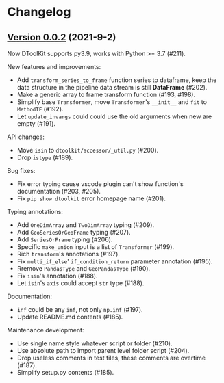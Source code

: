 # Changelog

## [Version 0.0.2] (2021-9-2)

Now DToolKit supports py3.9, works with Python >= 3.7 (#211).

New features and improvements:

- Add `transform_series_to_frame` function series to dataframe, keep the data structure in the pipeline data stream is still **DataFrame** (#202).
- Make a generic array to frame transform function (#193, #198).
- Simplify base `Transformer`, move `Transformer`'s `__init__` and `fit` to `MethodTF` (#192).
- Let `update_invargs` could could use the old arguments when new are empty (#191).

API changes:

- Move `isin` to `dtoolkit/accessor/_util.py` (#200).
- Drop `istype` (#189).

Bug fixes:

- Fix error typing cause vscode plugin can't show function's documentation (#203, #205).
- Fix `pip show dtoolkit` error homepage name (#201).

Typing annotations:

- Add `OneDimArray` and `TwoDimArray` typing (#209).
- Add `GeoSeriesOrGeoFrame` typing (#207).
- Add `SeriesOrFrame` typing (#206).
- Specific `make_union` input is a list of `Transformer` (#199).
- Rich `transform`'s annotations (#197).
- Fix `multi_if_else`' `if_condition_return` parameter annotation (#195).
- Rremove `PandasType` and `GeoPandasType` (#190).
- Fix `isin`'s annotation (#188).
- Let `isin`'s `axis` could accept `str` type (#188).

Documentation:

- `inf` could be any `inf`, not only `np.inf` (#197).
- Update README.md contents (#185).

Maintenance development:

- Use single name style whatever script or folder (#210).
- Use absolute path to import parent level folder script (#204).
- Drop useless comments in test files, these comments are overtime (#187).
- Simplify setup.py contents (#185).

[Version 0.0.2]: https://github.com/Zeroto521/my-data-toolkit/compare/v0.0.1...v0.0.2
